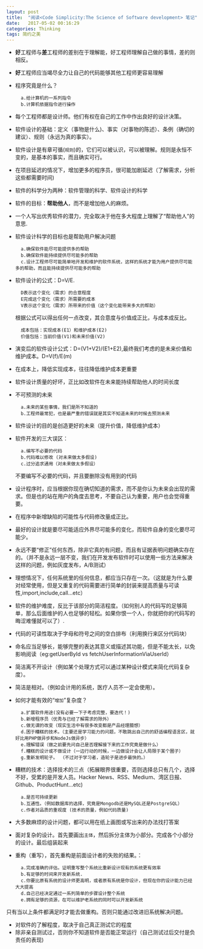 ```yaml
---
layout: post
title:  "阅读<Code Simplicity:The Science of Software development> 笔记"
date:   2017-05-02 00:16:29
categories: Thinking
tags: 简约之美
---
```


- **好**工程师与**差**工程师的差别在于理解能，好工程师理解自己做的事情，差的则相反。
- **好**工程师应当竭尽全力让自己的代码能够其他工程师更容易理解
- 程序究竟是什么？

	 	a.给计算机的一系列指令
	 	b.计算机依据指令进行操作	 	
- 每个工程师都是设计师。他们有权在自己的工作中作出良好的设计决策。
- 软件设计的基础：定义（事物是什么)、事实（对事物的陈述）、条例（确切的建议）、规则（永远为真的事实）。
- 软件设计是有章可循(`规则`)的，它们可以被认识，可以被理解。规则是永恒不变的，是基本的事实，而且确实可行。
- 在项目延迟的情况下，增加更多的程序员，很可能加剧延迟（了解需求，分析这些都需要时间)
- 软件的科学分为两种：软件管理的科学、软件设计的科学
- 软件的目标：**帮助他人**，而不是增加他人的麻烦。
- 一个人写出优秀软件的潜力，完全取决于他在多大程度上理解了“帮助他人”的意思.
- 软件设计科学的目标也是帮助用户解决问题

		a.确保软件能尽可能提供多的帮助
		b.确保软件能持续提供尽可能多的帮助
		c.设计工程师尽可能简单地开发和维护的软件系统，这样的系统才能为用户提供尽可能多的帮助，而且能持续提供尽可能多的帮助
- 软件设计的公式：D=V/E.

		D表示这个变化（需求）的合意程度
		E完成这个变化（需求）所需要的成本
		V表示这个变化（需求）所带来的价值（这个变化能带来多大的帮助）

	根据公式可以得出任何一点改变，其合意度与价值成正比，与成本成反比。

 		成本包括：实现成本(E1）和维护成本(E2)
		价值包括：当前价值(V1)和未来价值(V2)
- 演变后的软件设计公式：D=(V1+V2)/(E1+E2),最终我们考虑的是未来价值和维护成本。D=V(f)/E(m)
- 在成本上，降低实现成本，往往降低维护成本更重要
- 软件设计质量的好坏，正比如改软件在未来能持续帮助他人的时间长度
- 不可预测的未来

		a.未来的某些事情，我们是所不知道的
		b.工程师最常犯，也是最严重的错误就是其实不知道未来的时候去预测未来

- 软件设计的目的是创造更好的未来（提升价值，降低维护成本）
- 软件开发的三大误区：

		a.编写不必要的代码
		b.代码难以修改 (对未来做太多假设)
		c.过分追求通用（对未来做太多假设）

	不要编写不必要的代码，并且要删除没有用到的代码

- 设计程序时，应当根据你现在确切知道的需求，而不是你认为未来会出现的需求。但是也的站在用户的角度去思考，不要自己认为重要，用户也会觉得重要。
- 在程序中新增缺陷的可能性与代码修改量成正比。
- 最好的设计就是要尽可能适应外界尽可能多的变化，而软件自身的变化要尽可能少。
- 永远不要“修正”任何东西，除非它真的有问题，而且有证据表明问题确实存在的。（并不是永远一层不变，我们在开发发布软件时可以使用一些方法来解决这样的问题，例如灰度发布，A/B测试）
- 理想情况下，任何系统里的任何信息，都应当只存在一次。（这就是为什么要对经常使用，但是又重复的代码需要进行简单的封装来提高质量与可读性,import,include,call...etc）
- 软件的维护难度，反比于该部分的简洁程度。（如何别人的代码写的足够简单，那么后面维护的人也足够的轻松。如果你恨一个人，你就把你的代码写的晦涩难懂就可以了）.
- 代码的可读性取决于字母和符号之间的空白排布（利用换行来区分代码块）
- 命名应当足够长，能够完整的表达其意义或描述其功能，但是不能太长，以免影响阅读（eg:getUserById vs fetchUserInformationViaUserId）			
- 简洁离不开设计（例如某个处理方式可以通过某种设计模式来简化代码复杂度）。
- 简洁是相对。（例如会计用的系统，医疗人员不一定会使用）。
- 如何才能有效的“`增加`”复杂度？

		a.扩展软件用途(没有必要一下子考虑完整，要迭代！)
		b.新增程序员（优秀与已经了解需求的除外）
		c.做无谓的改变（现实生活中有很多改变都是产品经理臆想）
		d.困于糟糕的技术。（主要还是学习能力的问题，不敢跳出自己的的舒适编程语言区，就好比用PHP做异步和NodeJs做异步）
		e.理解错误（做之前要先问自己是否理解接下来的工作究竟是做什么）
		f.糟糕的设计或不做设计（一边行动的时候，一边做设计会让人局限于某个圈子）
		g.重新发明轮子。 （不过对于学习者，造轮子是进步最快的。）

- 糟糕的技术：选择技术的三点（拓展眼界很重要，否则选择总只有几个，选择不好，受累的是开发人员。Hacker News、RSS、Medium、湾区日报、Github、ProductHunt...etc)

		a.是否可持续更新
		b.互通性。（例如数据库的选择，究竟是Mongodb还是MySQL还是PostgreSQL）
		c.作者对品质的重视度 (技术的质量，例如代码质量)

- 大多数麻烦的设计问题，都可以用在纸上画图或写出来的办法找打答案
- 面对复杂的设计。首先要画出`主体`，然后拆分主体为小部分。完成各个小部分的设计。最后组装起来
- 重构（重写），首先重构是前面设计者的失败的结果。：

		a.完成准确的评估。证明重写整个系统比重新设计现有的系统更有效率
		b.有足够的时间来开发新系统.
		c.你要比原有系统的设计师更高明，或者原有系统是你设计，但现在你的设计能力已经大大提高
		d.自己已经决定通过一系列简单的步骤设计整个系统
		e.拥有足够的资源，在可以维护老系统的同时可以开发新系统

 只有当以上条件都满足时才能去做重构。否则只能通过改进旧系统解决问题。

- 对软件的了解程度，取决于自己真正测试它的程度
- 除非亲自测试过，否则你不知道软件是否能正常运行（自己测试过后交付是负责任的表现)
